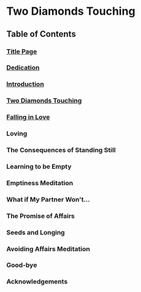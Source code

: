 # Two Diamonds Touching

## Table of Contents

### [Title Page](./Title_Page.md)
### [Dedication](./Dedication.md)
### [Introduction](./Introduction.md)
### [Two Diamonds Touching](./TwoDiamondsTouching.md)
### [Falling in Love](./FallingInLove.md)
### Loving
### The Consequences of Standing Still
### Learning to be Empty
### Emptiness Meditation
### What if My Partner Won't...
### The Promise of Affairs
### Seeds and Longing
### Avoiding Affairs Meditation
### Good-bye
### Acknowledgements
